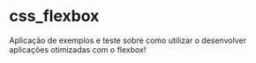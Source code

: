 # css_flexbox
Aplicação de exemplos e teste sobre como utilizar o desenvolver aplicações otimizadas com o flexbox!
